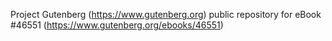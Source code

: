 Project Gutenberg (https://www.gutenberg.org) public repository for eBook #46551 (https://www.gutenberg.org/ebooks/46551)
